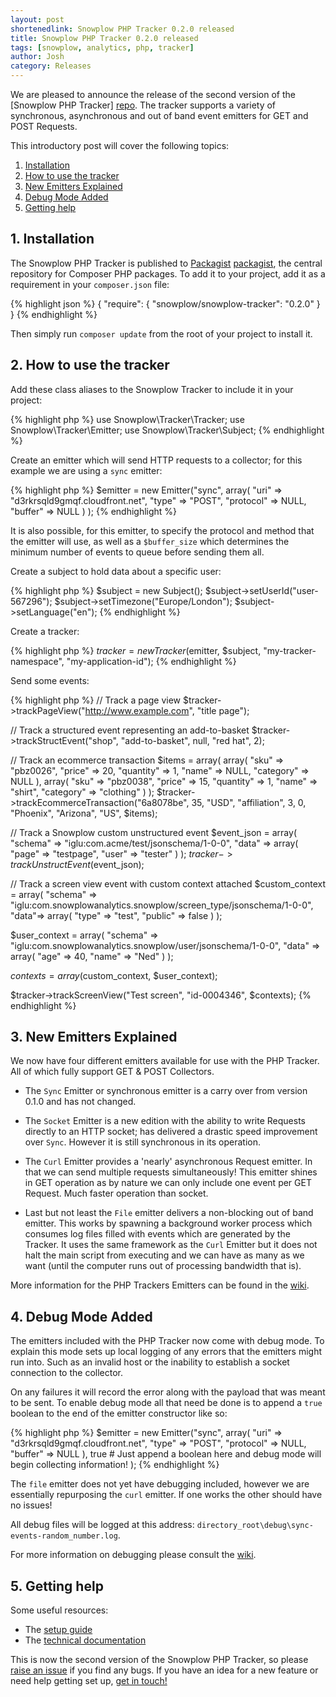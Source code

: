 ```yaml
---
layout: post
shortenedlink: Snowplow PHP Tracker 0.2.0 released
title: Snowplow PHP Tracker 0.2.0 released
tags: [snowplow, analytics, php, tracker]
author: Josh
category: Releases
---
```


We are pleased to announce the release of the second version of the [Snowplow PHP Tracker] [repo]. The tracker supports a variety of synchronous, asynchronous and out of band event emitters for GET and POST Requests.

This introductory post will cover the following topics:

1. [Installation](/blog/2014/10/15/snowplow-php-tracker-0.2.0-released/#install)
2. [How to use the tracker](/blog/2014/10/15/snowplow-php-tracker-0.2.0-released/#usage)
3. [New Emitters Explained](/blog/2014/10/15/snowplow-php-tracker-0.2.0-released/#emitters)
4. [Debug Mode Added](/blog/2014/10/15/snowplow-php-tracker-0.2.0-released/#debug)
5. [Getting help](/blog/2014/10/15/snowplow-php-tracker-0.2.0-released/#help)

<!--more-->

<div class="html">
<h2><a name="install">1. Installation</a></h2>
</div>

The Snowplow PHP Tracker is published to [Packagist] [packagist], the central repository for Composer PHP packages. To add it to your project, add it as a requirement in your `composer.json` file:

{% highlight json %}
{
    "require": {
        "snowplow/snowplow-tracker": "0.2.0"
    }
}
{% endhighlight %}

Then simply run `composer update` from the root of your project to install it.

<div class="html">
<h2><a name="usage">2. How to use the tracker</a></h2>
</div>

Add these class aliases to the Snowplow Tracker to include it in your project:

{% highlight php %}
use Snowplow\Tracker\Tracker;
use Snowplow\Tracker\Emitter;
use Snowplow\Tracker\Subject;
{% endhighlight %}

Create an emitter which will send HTTP requests to a collector; for this example we are using a `sync` emitter:

{% highlight php %}
$emitter = new Emitter("sync", array(
                "uri" => "d3rkrsqld9gmqf.cloudfront.net",
                "type" => "POST",
                "protocol" => NULL,
                "buffer" => NULL
            )
        );
{% endhighlight %}

It is also possible, for this emitter, to specify the protocol and method that the emitter will use, as well as a `$buffer_size` which determines the minimum number of events to queue before sending them all.

Create a subject to hold data about a specific user:

{% highlight php %}
$subject = new Subject();
$subject->setUserId("user-567296");
$subject->setTimezone("Europe/London");
$subject->setLanguage("en");
{% endhighlight %}

Create a tracker:

{% highlight php %}
$tracker = new Tracker($emitter, $subject, "my-tracker-namespace", "my-application-id");
{% endhighlight %}

Send some events:

{% highlight php %}
// Track a page view
$tracker->trackPageView("http://www.example.com", "title page");

// Track a structured event representing an add-to-basket
$tracker->trackStructEvent("shop", "add-to-basket", null, "red hat", 2);

// Track an ecommerce transaction
$items = array(
    array(
        "sku" => "pbz0026",
        "price" => 20,
        "quantity" => 1,
        "name" => NULL,
        "category" => NULL
    ),
    array(
        "sku" => "pbz0038",
        "price" => 15,
        "quantity" => 1,
        "name" => "shirt",
        "category" => "clothing"
    )
);
$tracker->trackEcommerceTransaction("6a8078be", 35, "USD", "affiliation", 3, 
                                    0, "Phoenix", "Arizona", "US", $items);

// Track a Snowplow custom unstructured event
$event_json = 
array(
    "schema" => "iglu:com.acme/test/jsonschema/1-0-0",
    "data" => array(
        "page" => "testpage",
        "user" => "tester"
    )
);
$tracker->trackUnstructEvent($event_json);

// Track a screen view event with custom context attached
$custom_context = array(
    "schema" => "iglu:com.snowplowanalytics.snowplow/screen_type/jsonschema/1-0-0",
    "data"=> array(
        "type" => "test",
        "public" => false
    )
);

$user_context = array(
    "schema" => "iglu:com.snowplowanalytics.snowplow/user/jsonschema/1-0-0",
    "data" => array(
        "age" => 40,
        "name" => "Ned"
    )
);

$contexts = array($custom_context, $user_context);

$tracker->trackScreenView("Test screen", "id-0004346", $contexts);
{% endhighlight %}

<div class="html">
<h2><a name="emitters">3. New Emitters Explained</a></h2>
</div>

We now have four different emitters available for use with the PHP Tracker.  All of which fully support GET & POST Collectors.

- The `Sync` Emitter or synchronous emitter is a carry over from version 0.1.0 and has not changed.

- The `Socket` Emitter is a new edition with the ability to write Requests directly to an HTTP socket; has delivered a drastic speed improvement over `Sync`.  However it is still synchronous in its operation.

- The `Curl` Emitter provides a 'nearly' asynchronous Request emitter.  In that we can send multiple requests simultaneously!  This emitter shines in GET operation as by nature we can only include one event per GET Request.  Much faster operation than socket.

- Last but not least the `File` emitter delivers a non-blocking out of band emitter.  This works by spawning a background worker process which consumes log files filled with events which are generated by the Tracker.  It uses the same framework as the `Curl` Emitter but it does not halt the main script from executing and we can have as many as we want (until the computer runs out of processing bandwidth that is).

More information for the PHP Trackers Emitters can be found in the [wiki][repo].

<div class="html">
<h2><a name="debug">4. Debug Mode Added</a></h2>
</div>

The emitters included with the PHP Tracker now come with debug mode.  To explain this mode sets up local logging of any errors that the emitters might run into.  Such as an invalid host or the inability to establish a socket connection to the collector.

On any failures it will record the error along with the payload that was meant to be sent.  To enable debug mode all that need be done is to append a `true` boolean to the end of the emitter constructor like so:

{% highlight php %}
$emitter = new Emitter("sync", array(
                "uri" => "d3rkrsqld9gmqf.cloudfront.net",
                "type" => "POST",
                "protocol" => NULL,
                "buffer" => NULL
            ),
            true # Just append a boolean here and debug mode will begin collecting information!
        );
{% endhighlight %}

The `file` emitter does not yet have debugging included, however we are essentially repurposing the `curl` emitter.  If one works the other should have no issues!

All debug files will be logged at this address: `directory_root\debug\sync-events-random_number.log`.

For more information on debugging please consult the [wiki][repo].

<div class="html">
<h2><a name="help">5. Getting help</a></h2>
</div>

Some useful resources:

* The [setup guide][setup]
* The [technical documentation][technical-documentation]

This is now the second version of the Snowplow PHP Tracker, so please [raise an issue][issues] if you find any bugs. If you have an idea for a new feature or need help getting set up, [get in touch!][talk-to-us]

[repo]: https://github.com/snowplow/snowplow-php-tracker
[packagist]: https://packagist.org/
[setup]: https://github.com/snowplow/snowplow/wiki/PHP-Tracker-Setup
[technical-documentation]: https://github.com/snowplow/snowplow/wiki/PHP-Tracker
[issues]: https://github.com/snowplow/snowplow-php-tracker/issues
[talk-to-us]: https://github.com/snowplow/snowplow/wiki/Talk-to-us